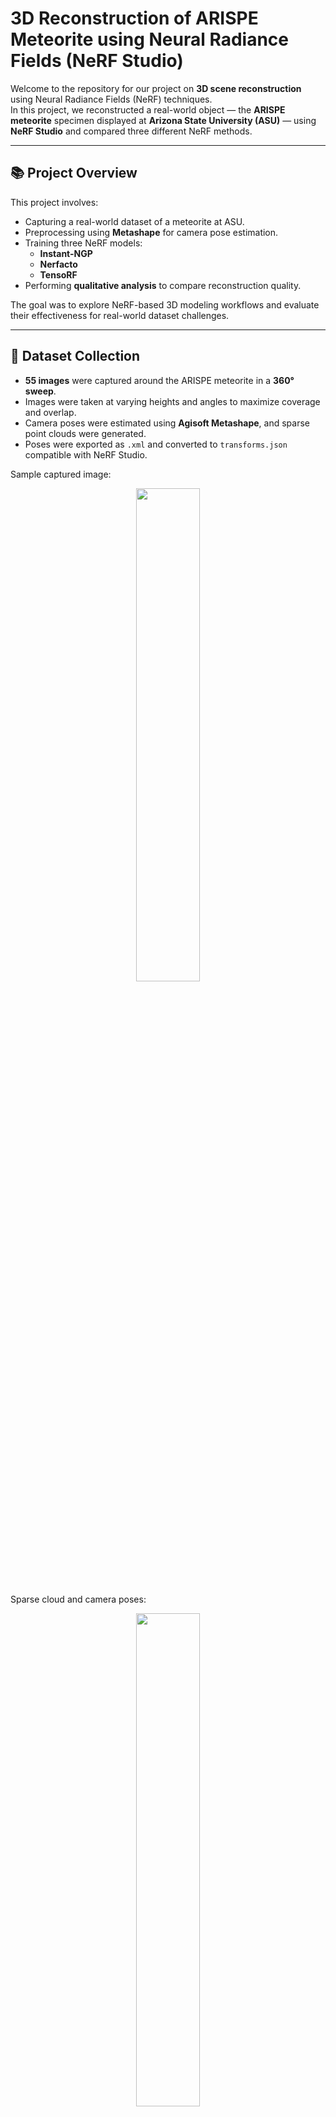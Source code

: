 # 3D Reconstruction of ARISPE Meteorite using Neural Radiance Fields (NeRF Studio)

Welcome to the repository for our project on **3D scene reconstruction** using Neural Radiance Fields (NeRF) techniques.  
In this project, we reconstructed a real-world object — the **ARISPE meteorite** specimen displayed at **Arizona State University (ASU)** — using **NeRF Studio** and compared three different NeRF methods.

---

## 📚 Project Overview

This project involves:
- Capturing a real-world dataset of a meteorite at ASU.
- Preprocessing using **Metashape** for camera pose estimation.
- Training three NeRF models:
  - **Instant-NGP**
  - **Nerfacto**
  - **TensoRF**
- Performing **qualitative analysis** to compare reconstruction quality.

The goal was to explore NeRF-based 3D modeling workflows and evaluate their effectiveness for real-world dataset challenges.

---

## 📸 Dataset Collection

- **55 images** were captured around the ARISPE meteorite in a **360° sweep**.
- Images were taken at varying heights and angles to maximize coverage and overlap.
- Camera poses were estimated using **Agisoft Metashape**, and sparse point clouds were generated.
- Poses were exported as `.xml` and converted to `transforms.json` compatible with NeRF Studio.

Sample captured image:

<p align="center">
  <img src="https://github.com/user-attachments/assets/c51e278f-3707-4046-93f8-5077211f3d4a" width="45%">
</p>

Sparse cloud and camera poses:

<p align="center">
  <img src="https://github.com/user-attachments/assets/cfb07033-bad7-4370-bb6c-ef56971674e7" width="45%">
</p>

---

## 🛠 Reconstruction Methods

We trained and compared the following models:

### 1. Instant-NGP
- Training Time: **~2 minutes** on NVIDIA RTX 3050 GPU
- Extremely fast convergence using multiresolution hash grids.
- Surface structure reconstructed well.
- Minor blurring observed in fine features (e.g., text on the black plate).

<p align="center">
  <img src="https://github.com/user-attachments/assets/ecf53340-8cf3-4775-bfa5-d0baf943639d" width="45%">
  <img src="https://github.com/user-attachments/assets/5cacf3b0-2388-4b3e-b1fc-76d28fcad75a" width="45%">
</p>

---

### 2. Nerfacto
- Training Time: **~16 minutes**
- Produced the **highest reconstruction quality**.
- Finer surface details and text on the ARISPE information plate were **readable**.
- Background and transparent surfaces (like glass) reconstructed well.

<p align="center">
  <img src="https://github.com/user-attachments/assets/c852d332-c05c-4a7d-a6b4-dcc6b90da47e" width="45%">
  <img src="https://github.com/user-attachments/assets/8b5149f2-fc01-4ce4-9059-9b2069ec5d7e" width="45%">
</p>

---

### 3. TensoRF
- Training Time: **~92 minutes**
- Captured the basic structure, but significant **noise artifacts** appeared.
- Fine details and text were less accurately modeled compared to Nerfacto.

<p align="center">
  <img src="https://github.com/user-attachments/assets/2bed5715-16a7-4ecb-8f3a-6a92f96f3ec6" width="45%">
  <img src="https://github.com/user-attachments/assets/9b1d92f2-6a57-41e1-91d0-8a752cdcad4c" width="45%">
</p>

---

## 🧠 Qualitative Comparison

| Parameter                | Instant-NGP                         | Nerfacto                                  | TensoRF                                  |
|---------------------------|--------------------------------------|-------------------------------------------|------------------------------------------|
| Training Time             | 2 minutes                           | 16 minutes                                | 92 minutes                               |
| Reconstruction Quality    | Moderate                            | High                                      | Average                                  |
| Observations              | Moderate surface detail, noisy background, blurred fine text | Highly detailed, clean background, readable fine text | Scene captured, but heavy noise artifacts and unreadable text |

---

## 📝 Conclusion

- **Nerfacto** achieved the best balance between training speed and reconstruction quality.
- **Instant-NGP** is excellent for fast prototyping but struggles with fine details.
- **TensoRF**, while promising theoretically, was sensitive to noise in this real-world dataset.

The experiment highlights the importance of choosing the right NeRF model based on the reconstruction task requirements.

---

## 📸 Nerfacto Video

https://github.com/user-attachments/assets/0d344bda-ad1a-4517-a2cc-6e2025b035c8



---

## 📄 More Information

For a detailed technical analysis, methodology, and complete results, please refer to the full project [paper](https://github.com/ChinmayAmrutkar/Machine-Vision-Projects/blob/main/3D-Reconstruction-of-ARISPE-Meteorite-using-Neural-Radiance-Fields/Efficient_3D_Scene_Modeling_with_Instant_NGP__Nerfacto__and_TensoRF__A_Case_Study_on_the_ARISPE_Meteorite.pdf) included in this repository.

---

## 🔗 References

- [NerfStudio Documentation](https://docs.nerf.studio/)
- [Instant-NGP (NVIDIA)](https://github.com/NVlabs/instant-ngp)
- [Nerfacto (Nerfstudio)](https://docs.nerf.studio/nerfology/methods/nerfacto.html)
- [TensoRF (Official GitHub)](https://github.com/apchenstu/TensoRF)
- [Metashape by Agisoft](https://www.agisoft.com/)

---

## 📜 License

This project is licensed under the **MIT License**.  
You are free to use, modify, and distribute this work, provided that proper credit is given.

For more details, see the [LICENSE]([LICENSE](https://github.com/ChinmayAmrutkar/Machine-Vision-Projects/blob/main/3D-Reconstruction-of-ARISPE-Meteorite-using-Neural-Radiance-Fields/LICENSE.txt)) file.

---

<p align="center">
  <em>Built with ❤️ for 3D Vision Research and Learning</em>
</p>
